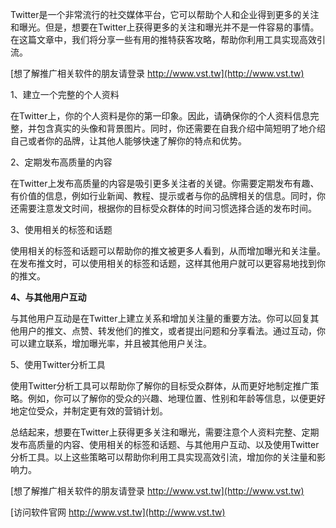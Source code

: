Twitter是一个非常流行的社交媒体平台，它可以帮助个人和企业得到更多的关注和曝光。但是，想要在Twitter上获得更多的关注和曝光并不是一件容易的事情。在这篇文章中，我们将分享一些有用的推特获客攻略，帮助你利用工具实现高效引流。

[想了解推广相关软件的朋友请登录 http://www.vst.tw](http://www.vst.tw)

1、建立一个完整的个人资料

在Twitter上，你的个人资料是你的第一印象。因此，请确保你的个人资料信息完整，并包含真实的头像和背景图片。同时，你还需要在自我介绍中简短明了地介绍自己或者你的品牌，让其他人能够快速了解你的特点和优势。

2、定期发布高质量的内容

在Twitter上发布高质量的内容是吸引更多关注者的关键。你需要定期发布有趣、有价值的信息，例如行业新闻、教程、提示或者与你的品牌相关的信息。同时，你还需要注意发文时间，根据你的目标受众群体的时间习惯选择合适的发布时间。

3、使用相关的标签和话题

使用相关的标签和话题可以帮助你的推文被更多人看到，从而增加曝光和关注量。在发布推文时，可以使用相关的标签和话题，这样其他用户就可以更容易地找到你的推文。

**4、与其他用户互动**

与其他用户互动是在Twitter上建立关系和增加关注量的重要方法。你可以回复其他用户的推文、点赞、转发他们的推文，或者提出问题和分享看法。通过互动，你可以建立联系，增加曝光率，并且被其他用户关注。

5、使用Twitter分析工具

使用Twitter分析工具可以帮助你了解你的目标受众群体，从而更好地制定推广策略。例如，你可以了解你的受众的兴趣、地理位置、性别和年龄等信息，以便更好地定位受众，并制定更有效的营销计划。

总结起来，想要在Twitter上获得更多关注和曝光，需要注意个人资料完整、定期发布高质量的内容、使用相关的标签和话题、与其他用户互动、以及使用Twitter分析工具。以上这些策略可以帮助你利用工具实现高效引流，增加你的关注量和影响力。

[想了解推广相关软件的朋友请登录 http://www.vst.tw](http://www.vst.tw)


[访问软件官网 http://www.vst.tw](http://www.vst.tw)
